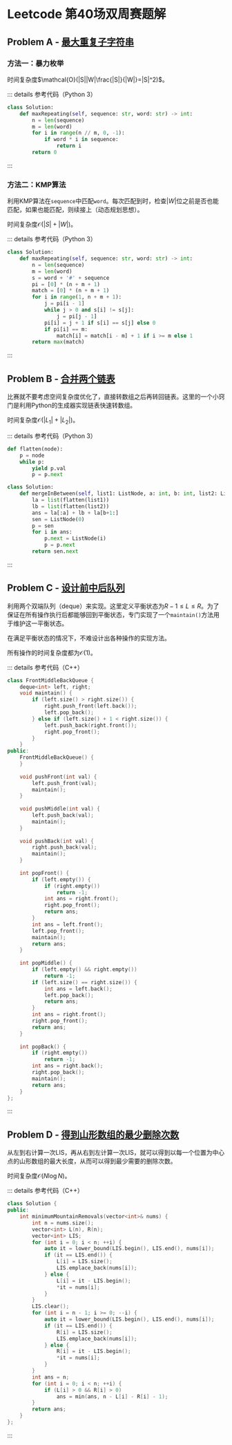 # Leetcode 第40场双周赛题解

## Problem A - [最大重复子字符串](https://leetcode.cn/problems/maximum-repeating-substring/)

### 方法一：暴力枚举

时间复杂度$\mathcal{O}(|S||W|\frac{|S|}{|W|}=|S|^2)$。

::: details 参考代码（Python 3）

```python
class Solution:
    def maxRepeating(self, sequence: str, word: str) -> int:
        n = len(sequence)
        m = len(word)
        for i in range(n // m, 0, -1):
            if word * i in sequence:
                return i
        return 0
```

:::

### 方法二：KMP算法

利用KMP算法在`sequence`中匹配`word`。每次匹配到时，检查$|W|$位之前是否也能匹配，如果也能匹配，则续接上（动态规划思想）。

时间复杂度$\mathcal{O}(|S|+|W|)$。

::: details 参考代码（Python 3）

```python
class Solution:
    def maxRepeating(self, sequence: str, word: str) -> int:
        n = len(sequence)
        m = len(word)
        s = word + '#' + sequence
        pi = [0] * (n + m + 1)
        match = [0] * (n + m + 1)
        for i in range(1, n + m + 1):
            j = pi[i - 1]
            while j > 0 and s[i] != s[j]:
                j = pi[j - 1]
            pi[i] = j + 1 if s[i] == s[j] else 0
            if pi[i] == m:
                match[i] = match[i - m] + 1 if i >= m else 1
        return max(match)
```

:::

## Problem B - [合并两个链表](https://leetcode.cn/problems/merge-in-between-linked-lists/)

比赛就不要考虑空间复杂度优化了，直接转数组之后再转回链表。这里的一个小窍门是利用Python的生成器实现链表快速转数组。

时间复杂度$\mathcal{O}(|L_1|+|L_2|)$。

::: details 参考代码（Python 3）

```python
def flatten(node):
    p = node
    while p:
        yield p.val
        p = p.next

class Solution:
    def mergeInBetween(self, list1: ListNode, a: int, b: int, list2: ListNode) -> ListNode:
        la = list(flatten(list1))
        lb = list(flatten(list2))
        ans = la[:a] + lb + la[b+1:]
        sen = ListNode(0)
        p = sen
        for i in ans:
            p.next = ListNode(i)
            p = p.next
        return sen.next
```

:::

## Problem C - [设计前中后队列](https://leetcode.cn/problems/design-front-middle-back-queue/)

利用两个双端队列（deque）来实现。这里定义平衡状态为$R-1\leq L\leq R$。为了保证在所有操作执行后都能够回到平衡状态，专门实现了一个`maintain()`方法用于维护这一平衡状态。

在满足平衡状态的情况下，不难设计出各种操作的实现方法。

所有操作的时间复杂度都为$\mathcal{O}(1)$。

::: details 参考代码（C++）

```cpp
class FrontMiddleBackQueue {
    deque<int> left, right;
    void maintain() {
        if (left.size() > right.size()) {
            right.push_front(left.back());
            left.pop_back();
        } else if (left.size() + 1 < right.size()) {
            left.push_back(right.front());
            right.pop_front();
        }
    }
public:
    FrontMiddleBackQueue() {
    }
    
    void pushFront(int val) {
        left.push_front(val);
        maintain();
    }
    
    void pushMiddle(int val) {
        left.push_back(val);
        maintain();
    }
    
    void pushBack(int val) {
        right.push_back(val);
        maintain();        
    }
    
    int popFront() {
        if (left.empty()) {
            if (right.empty())
                return -1;
            int ans = right.front();
            right.pop_front();
            return ans;
        }
        int ans = left.front();
        left.pop_front();
        maintain();
        return ans;
    }
    
    int popMiddle() {
        if (left.empty() && right.empty())
            return -1;
        if (left.size() == right.size()) {
            int ans = left.back();
            left.pop_back();
            return ans;
        }
        int ans = right.front();
        right.pop_front();
        return ans;
    }
    
    int popBack() {
        if (right.empty())
            return -1;
        int ans = right.back();
        right.pop_back();
        maintain();
        return ans;
    }
};

```

:::

## Problem D - [得到山形数组的最少删除次数](https://leetcode.cn/problems/minimum-number-of-removals-to-make-mountain-array/)

从左到右计算一次LIS，再从右到左计算一次LIS，就可以得到以每一个位置为中心点的山形数组的最大长度，从而可以得到最少需要的删除次数。

时间复杂度$\mathcal{O}(N\log N)$。

::: details 参考代码（C++）

```cpp
class Solution {
public:
    int minimumMountainRemovals(vector<int>& nums) {
        int n = nums.size();
        vector<int> L(n), R(n);
        vector<int> LIS;
        for (int i = 0; i < n; ++i) {
            auto it = lower_bound(LIS.begin(), LIS.end(), nums[i]);
            if (it == LIS.end()) {
                L[i] = LIS.size();
                LIS.emplace_back(nums[i]);
            } else {
                L[i] = it - LIS.begin();
                *it = nums[i];
            }
        }
        LIS.clear();
        for (int i = n - 1; i >= 0; --i) {
            auto it = lower_bound(LIS.begin(), LIS.end(), nums[i]);
            if (it == LIS.end()) {
                R[i] = LIS.size();
                LIS.emplace_back(nums[i]);
            } else {
                R[i] = it - LIS.begin();
                *it = nums[i];
            }
        }
        int ans = n;
        for (int i = 0; i < n; ++i) {
            if (L[i] > 0 && R[i] > 0)
                ans = min(ans, n - L[i] - R[i] - 1);
        }
        return ans;
    }
};
```

:::

<Utterances />
